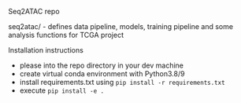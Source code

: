Seq2ATAC repo

seq2atac/ - defines data pipeline, models, training pipeline and some analysis functions for TCGA project

Installation instructions
- please into the repo directory in your dev machine
- create virtual conda environment with Python3.8/9
- install requirements.txt using `pip install -r requirements.txt`
- execute `pip install -e .`
